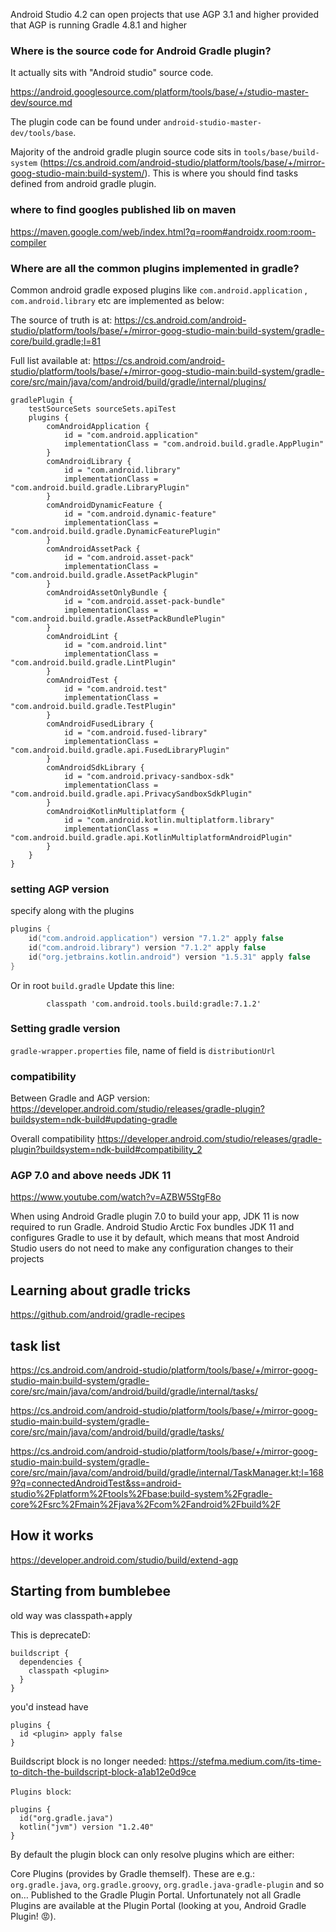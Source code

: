 
Android Studio 4.2 can open projects that use AGP 3.1 and higher provided that AGP is running Gradle 4.8.1 and higher


### Where is the source code for Android Gradle plugin?

It actually sits with "Android studio" source code.

https://android.googlesource.com/platform/tools/base/+/studio-master-dev/source.md

The plugin code can be found under `android-studio-master-dev/tools/base`.

Majority of the android gradle plugin source code sits in `tools/base/build-system` (https://cs.android.com/android-studio/platform/tools/base/+/mirror-goog-studio-main:build-system/). This is where you should find tasks defined from android gradle plugin.

### where to find googles published lib on maven

https://maven.google.com/web/index.html?q=room#androidx.room:room-compiler

### Where are all the common plugins implemented in gradle?

Common android gradle exposed plugins like `com.android.application` , `com.android.library` etc are implemented as below:

The source of truth is at: https://cs.android.com/android-studio/platform/tools/base/+/mirror-goog-studio-main:build-system/gradle-core/build.gradle;l=81

Full list available at: https://cs.android.com/android-studio/platform/tools/base/+/mirror-goog-studio-main:build-system/gradle-core/src/main/java/com/android/build/gradle/internal/plugins/

```
gradlePlugin {
    testSourceSets sourceSets.apiTest
    plugins {
        comAndroidApplication {
            id = "com.android.application"
            implementationClass = "com.android.build.gradle.AppPlugin"
        }
        comAndroidLibrary {
            id = "com.android.library"
            implementationClass = "com.android.build.gradle.LibraryPlugin"
        }
        comAndroidDynamicFeature {
            id = "com.android.dynamic-feature"
            implementationClass = "com.android.build.gradle.DynamicFeaturePlugin"
        }
        comAndroidAssetPack {
            id = "com.android.asset-pack"
            implementationClass = "com.android.build.gradle.AssetPackPlugin"
        }
        comAndroidAssetOnlyBundle {
            id = "com.android.asset-pack-bundle"
            implementationClass = "com.android.build.gradle.AssetPackBundlePlugin"
        }
        comAndroidLint {
            id = "com.android.lint"
            implementationClass = "com.android.build.gradle.LintPlugin"
        }
        comAndroidTest {
            id = "com.android.test"
            implementationClass = "com.android.build.gradle.TestPlugin"
        }
        comAndroidFusedLibrary {
            id = "com.android.fused-library"
            implementationClass = "com.android.build.gradle.api.FusedLibraryPlugin"
        }
        comAndroidSdkLibrary {
            id = "com.android.privacy-sandbox-sdk"
            implementationClass = "com.android.build.gradle.api.PrivacySandboxSdkPlugin"
        }
        comAndroidKotlinMultiplatform {
            id = "com.android.kotlin.multiplatform.library"
            implementationClass = "com.android.build.gradle.api.KotlinMultiplatformAndroidPlugin"
        }
    }
}

```

### setting AGP version

specify along with the plugins 
```kt
plugins {
    id("com.android.application") version "7.1.2" apply false
    id("com.android.library") version "7.1.2" apply false
    id("org.jetbrains.kotlin.android") version "1.5.31" apply false
}
```

Or in root `build.gradle`
Update this line:
```
        classpath 'com.android.tools.build:gradle:7.1.2'
```

### Setting gradle version

`gradle-wrapper.properties` file, name of field is `distributionUrl`

### compatibility

Between Gradle and AGP version:
https://developer.android.com/studio/releases/gradle-plugin?buildsystem=ndk-build#updating-gradle

Overall compatibility
https://developer.android.com/studio/releases/gradle-plugin?buildsystem=ndk-build#compatibility_2


### AGP 7.0 and above needs JDK 11

https://www.youtube.com/watch?v=AZBW5StgF8o

When using Android Gradle plugin 7.0 to build your app, JDK 11 is now required to run Gradle. Android Studio Arctic Fox bundles JDK 11 and configures Gradle to use it by default, which means that most Android Studio users do not need to make any configuration changes to their projects

## Learning about gradle tricks

https://github.com/android/gradle-recipes

## task list

https://cs.android.com/android-studio/platform/tools/base/+/mirror-goog-studio-main:build-system/gradle-core/src/main/java/com/android/build/gradle/internal/tasks/

https://cs.android.com/android-studio/platform/tools/base/+/mirror-goog-studio-main:build-system/gradle-core/src/main/java/com/android/build/gradle/tasks/

https://cs.android.com/android-studio/platform/tools/base/+/mirror-goog-studio-main:build-system/gradle-core/src/main/java/com/android/build/gradle/internal/TaskManager.kt;l=1689?q=connectedAndroidTest&ss=android-studio%2Fplatform%2Ftools%2Fbase:build-system%2Fgradle-core%2Fsrc%2Fmain%2Fjava%2Fcom%2Fandroid%2Fbuild%2F

## How it works

https://developer.android.com/studio/build/extend-agp

## Starting from bumblebee

old way was classpath+apply

This is deprecateD:
```
buildscript {
  dependencies {
    classpath <plugin>
  }
}
```

you'd instead have
```
plugins {
  id <plugin> apply false
}
```
Buildscript block is no longer needed:
https://stefma.medium.com/its-time-to-ditch-the-buildscript-block-a1ab12e0d9ce


`Plugins block`:
```
plugins {
  id("org.gradle.java")
  kotlin("jvm") version "1.2.40"
}
```
By default the plugin block can only resolve plugins which are either:

Core Plugins (provides by Gradle themself). These are e.g.: `org.gradle.java`, `org.gradle.groovy`, `org.gradle.java-gradle-plugin` and so on…
Published to the Gradle Plugin Portal.
Unfortunately not all Gradle Plugins are available at the Plugin Portal (looking at you, Android Gradle Plugin! 😡).

